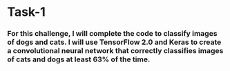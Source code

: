 # Task-1

### For this challenge, I will complete the code to classify images of dogs and cats. I will use TensorFlow 2.0 and Keras to create a convolutional neural network that correctly classifies images of cats and dogs at least 63% of the time.
